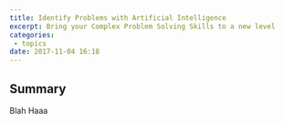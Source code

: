 ```yaml
---
title: Identify Problems with Artificial Intelligence
excerpt: Bring your Complex Problem Solving Skills to a new level
categories: 
 - topics
date: 2017-11-04 16:18
---
```


## Summary

Blah Haaa

